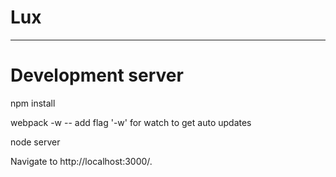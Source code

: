 # Lux
--------------------------------------------------------------------------------------------
# Development server

npm install

webpack -w
    -- add flag '-w' for watch to get auto updates

node server

Navigate to http://localhost:3000/.
